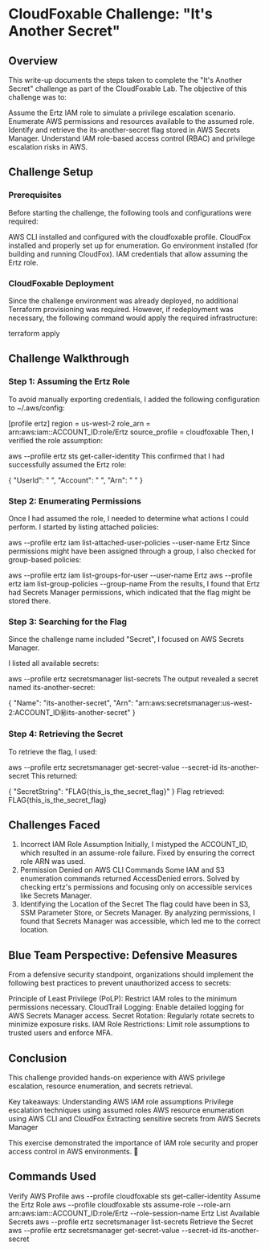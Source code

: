 # CloudFoxable Challenge: "It's Another Secret"

## Overview

This write-up documents the steps taken to complete the "It's Another Secret" challenge as part of the CloudFoxable Lab. The objective of this challenge was to:

Assume the Ertz IAM role to simulate a privilege escalation scenario.
Enumerate AWS permissions and resources available to the assumed role.
Identify and retrieve the its-another-secret flag stored in AWS Secrets Manager.
Understand IAM role-based access control (RBAC) and privilege escalation risks in AWS.

## Challenge Setup

### Prerequisites
Before starting the challenge, the following tools and configurations were required:

AWS CLI installed and configured with the cloudfoxable profile.
CloudFox installed and properly set up for enumeration.
Go environment installed (for building and running CloudFox).
IAM credentials that allow assuming the Ertz role.

### CloudFoxable Deployment
Since the challenge environment was already deployed, no additional Terraform provisioning was required. However, if redeployment was necessary, the following command would apply the required infrastructure:

terraform apply

## Challenge Walkthrough

### Step 1: Assuming the Ertz Role
To avoid manually exporting credentials, I added the following configuration to ~/.aws/config:

[profile ertz]
region = us-west-2
role_arn = arn:aws:iam::ACCOUNT_ID:role/Ertz
source_profile = cloudfoxable
Then, I verified the role assumption:

aws --profile ertz sts get-caller-identity
This confirmed that I had successfully assumed the Ertz role:

{
    "UserId": " ",
    "Account": " ",
    "Arn": " "
}

### Step 2: Enumerating Permissions
Once I had assumed the role, I needed to determine what actions I could perform. I started by listing attached policies:

aws --profile ertz iam list-attached-user-policies --user-name Ertz
Since permissions might have been assigned through a group, I also checked for group-based policies:

aws --profile ertz iam list-groups-for-user --user-name Ertz
aws --profile ertz iam list-group-policies --group-name <group-name>
From the results, I found that Ertz had Secrets Manager permissions, which indicated that the flag might be stored there.

### Step 3: Searching for the Flag
Since the challenge name included "Secret", I focused on AWS Secrets Manager.

I listed all available secrets:

aws --profile ertz secretsmanager list-secrets
The output revealed a secret named its-another-secret:

{
    "Name": "its-another-secret",
    "Arn": "arn:aws:secretsmanager:us-west-2:ACCOUNT_ID:secret:its-another-secret"
}

### Step 4: Retrieving the Secret
To retrieve the flag, I used:

aws --profile ertz secretsmanager get-secret-value --secret-id its-another-secret
This returned:

{
    "SecretString": "FLAG{this_is_the_secret_flag}"
}
Flag retrieved: FLAG{this_is_the_secret_flag}

## Challenges Faced

1. Incorrect IAM Role Assumption
Initially, I mistyped the ACCOUNT_ID, which resulted in an assume-role failure.
Fixed by ensuring the correct role ARN was used.
2. Permission Denied on AWS CLI Commands
Some IAM and S3 enumeration commands returned AccessDenied errors.
Solved by checking ertz's permissions and focusing only on accessible services like Secrets Manager.
3. Identifying the Location of the Secret
The flag could have been in S3, SSM Parameter Store, or Secrets Manager.
By analyzing permissions, I found that Secrets Manager was accessible, which led me to the correct location.

## Blue Team Perspective: Defensive Measures

From a defensive security standpoint, organizations should implement the following best practices to prevent unauthorized access to secrets:

Principle of Least Privilege (PoLP): Restrict IAM roles to the minimum permissions necessary.
CloudTrail Logging: Enable detailed logging for AWS Secrets Manager access.
Secret Rotation: Regularly rotate secrets to minimize exposure risks.
IAM Role Restrictions: Limit role assumptions to trusted users and enforce MFA.

## Conclusion

This challenge provided hands-on experience with AWS privilege escalation, resource enumeration, and secrets retrieval.

Key takeaways:
Understanding AWS IAM role assumptions
Privilege escalation techniques using assumed roles
AWS resource enumeration using AWS CLI and CloudFox
Extracting sensitive secrets from AWS Secrets Manager

This exercise demonstrated the importance of IAM role security and proper access control in AWS environments. 🚀

## Commands Used

Verify AWS Profile
aws --profile cloudfoxable sts get-caller-identity
Assume the Ertz Role
aws --profile cloudfoxable sts assume-role --role-arn arn:aws:iam::ACCOUNT_ID:role/Ertz --role-session-name Ertz
List Available Secrets
aws --profile ertz secretsmanager list-secrets
Retrieve the Secret
aws --profile ertz secretsmanager get-secret-value --secret-id its-another-secret
